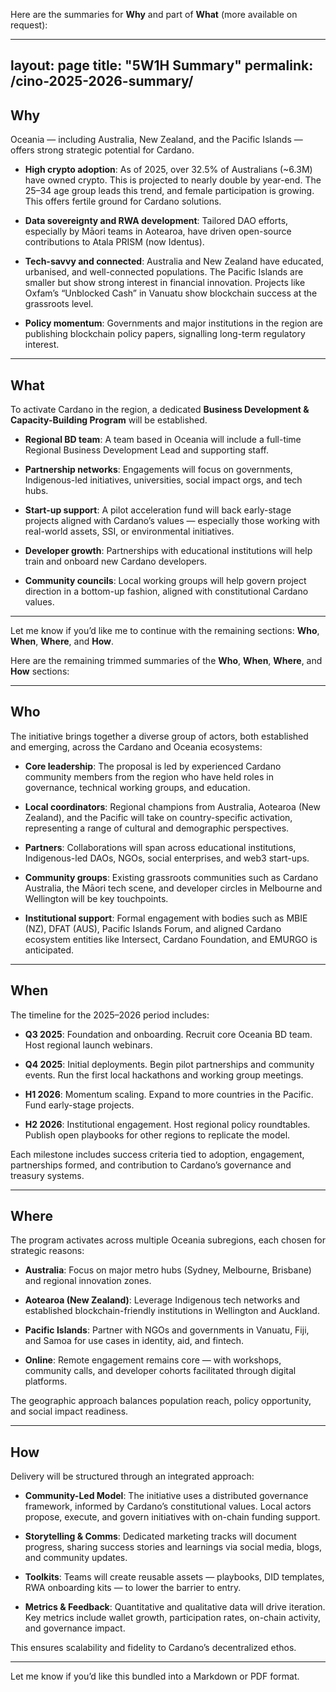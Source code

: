 Here are the summaries for **Why** and part of **What** (more available on request):

---
layout: page
title: "5W1H Summary"
permalink: /cino-2025-2026-summary/
---

## **Why**

Oceania — including Australia, New Zealand, and the Pacific Islands — offers strong strategic potential for Cardano.

* **High crypto adoption**: As of 2025, over 32.5% of Australians (\~6.3M) have owned crypto. This is projected to nearly double by year-end. The 25–34 age group leads this trend, and female participation is growing. This offers fertile ground for Cardano solutions.

* **Data sovereignty and RWA development**: Tailored DAO efforts, especially by Māori teams in Aotearoa, have driven open-source contributions to Atala PRISM (now Identus).

* **Tech-savvy and connected**: Australia and New Zealand have educated, urbanised, and well-connected populations. The Pacific Islands are smaller but show strong interest in financial innovation. Projects like Oxfam’s “Unblocked Cash” in Vanuatu show blockchain success at the grassroots level.

* **Policy momentum**: Governments and major institutions in the region are publishing blockchain policy papers, signalling long-term regulatory interest.

---

## **What**

To activate Cardano in the region, a dedicated **Business Development & Capacity-Building Program** will be established.

* **Regional BD team**: A team based in Oceania will include a full-time Regional Business Development Lead and supporting staff.

* **Partnership networks**: Engagements will focus on governments, Indigenous-led initiatives, universities, social impact orgs, and tech hubs.

* **Start-up support**: A pilot acceleration fund will back early-stage projects aligned with Cardano’s values — especially those working with real-world assets, SSI, or environmental initiatives.

* **Developer growth**: Partnerships with educational institutions will help train and onboard new Cardano developers.

* **Community councils**: Local working groups will help govern project direction in a bottom-up fashion, aligned with constitutional Cardano values.

---

Let me know if you’d like me to continue with the remaining sections: **Who**, **When**, **Where**, and **How**. 

Here are the remaining trimmed summaries of the **Who**, **When**, **Where**, and **How** sections:

---

## **Who**

The initiative brings together a diverse group of actors, both established and emerging, across the Cardano and Oceania ecosystems:

* **Core leadership**: The proposal is led by experienced Cardano community members from the region who have held roles in governance, technical working groups, and education.

* **Local coordinators**: Regional champions from Australia, Aotearoa (New Zealand), and the Pacific will take on country-specific activation, representing a range of cultural and demographic perspectives.

* **Partners**: Collaborations will span across educational institutions, Indigenous-led DAOs, NGOs, social enterprises, and web3 start-ups.

* **Community groups**: Existing grassroots communities such as Cardano Australia, the Māori tech scene, and developer circles in Melbourne and Wellington will be key touchpoints.

* **Institutional support**: Formal engagement with bodies such as MBIE (NZ), DFAT (AUS), Pacific Islands Forum, and aligned Cardano ecosystem entities like Intersect, Cardano Foundation, and EMURGO is anticipated.

---

## **When**

The timeline for the 2025–2026 period includes:

* **Q3 2025**: Foundation and onboarding. Recruit core Oceania BD team. Host regional launch webinars.

* **Q4 2025**: Initial deployments. Begin pilot partnerships and community events. Run the first local hackathons and working group meetings.

* **H1 2026**: Momentum scaling. Expand to more countries in the Pacific. Fund early-stage projects.

* **H2 2026**: Institutional engagement. Host regional policy roundtables. Publish open playbooks for other regions to replicate the model.

Each milestone includes success criteria tied to adoption, engagement, partnerships formed, and contribution to Cardano’s governance and treasury systems.

---

## **Where**

The program activates across multiple Oceania subregions, each chosen for strategic reasons:

* **Australia**: Focus on major metro hubs (Sydney, Melbourne, Brisbane) and regional innovation zones.

* **Aotearoa (New Zealand)**: Leverage Indigenous tech networks and established blockchain-friendly institutions in Wellington and Auckland.

* **Pacific Islands**: Partner with NGOs and governments in Vanuatu, Fiji, and Samoa for use cases in identity, aid, and fintech.

* **Online**: Remote engagement remains core — with workshops, community calls, and developer cohorts facilitated through digital platforms.

The geographic approach balances population reach, policy opportunity, and social impact readiness.

---

## **How**

Delivery will be structured through an integrated approach:

* **Community-Led Model**: The initiative uses a distributed governance framework, informed by Cardano’s constitutional values. Local actors propose, execute, and govern initiatives with on-chain funding support.

* **Storytelling & Comms**: Dedicated marketing tracks will document progress, sharing success stories and learnings via social media, blogs, and community updates.

* **Toolkits**: Teams will create reusable assets — playbooks, DID templates, RWA onboarding kits — to lower the barrier to entry.

* **Metrics & Feedback**: Quantitative and qualitative data will drive iteration. Key metrics include wallet growth, participation rates, on-chain activity, and governance impact.

This ensures scalability and fidelity to Cardano’s decentralized ethos.

---

Let me know if you’d like this bundled into a Markdown or PDF format.

